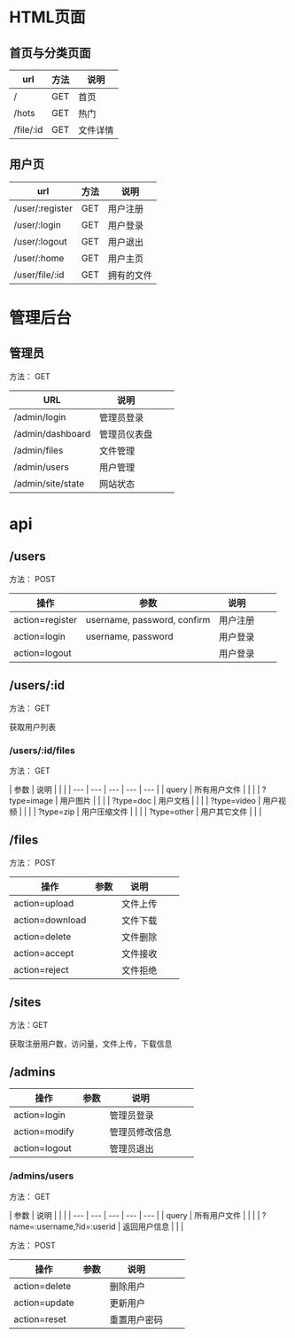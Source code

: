 
# HTML页面

## 首页与分类页面

| url | 方法 | 说明 | 
| --- | --- | --- | 
| / | GET | 首页 | 
| /hots | GET | 热门 | 
| /file/:id | GET | 文件详情 |

## 用户页

| url | 方法 | 说明 | 
| --- | --- | --- |
| /user/:register | GET | 用户注册 | 
| /user/:login | GET | 用户登录 | 
| /user/:logout | GET | 用户退出 | 
| /user/:home | GET | 用户主页 | 
| /user/file/:id | GET | 拥有的文件 |

# 管理后台

## 管理员

方法： GET

| URL | 说明 |  |  | 
| --- | --- | --- | --- |
| /admin/login | 管理员登录 | | |
| /admin/dashboard | 管理员仪表盘 |  |
| /admin/files | 文件管理 |  |
| /admin/users | 用户管理 |  |
| /admin/site/state | 网站状态 |  |

# api
## /users

方法： POST

| 操作 | 参数 | 说明 | | | 
| --- | --- | --- | --- | --- |
| action=register | username, password, confirm | 用户注册 | | |
| action=login | username, password | 用户登录 | | |
| action=logout |  | 用户登录 | | |

## /users/:id

方法： GET

获取用户列表

### /users/:id/files

方法： GET

| 参数 | 说明 | | |
| --- | --- | --- | --- | --- |
| query | 所有用户文件 | | |
| ?type=image | 用户图片 | | |
| ?type=doc | 用户文档 | | |
| ?type=video | 用户视频 | | |
| ?type=zip | 用户压缩文件 | | |
| ?type=other | 用户其它文件 | | |

## /files

方法： POST

| 操作 | 参数 | 说明 | | | 
| --- | --- | --- | --- | --- |
| action=upload |  | 文件上传 | | |
| action=download |  | 文件下载 | | |
| action=delete |  | 文件删除 | | |
| action=accept |  | 文件接收 | | |
| action=reject |  | 文件拒绝 | | |

## /sites

方法：GET

获取注册用户数，访问量，文件上传，下载信息

## /admins

| 操作 | 参数 | 说明 |  |  | 
| --- | --- | --- | --- | --- |
| action=login |  | 管理员登录 | | |
| action=modify |  | 管理员修改信息 | | |
| action=logout |  | 管理员退出 | | |

### /admins/users

方法： GET

| 参数 | 说明 | | |
| --- | --- | --- | --- | --- |
| query | 所有用户文件 | | |
| ?name=:username,?id=:userid | 返回用户信息 | | |

方法： POST

| 操作 | 参数 | 说明 |  |  | 
| --- | --- | --- | --- | --- |
| action=delete |  | 删除用户 | | |
| action=update |  | 更新用户 | | |
| action=reset |  | 重置用户密码 | | |







